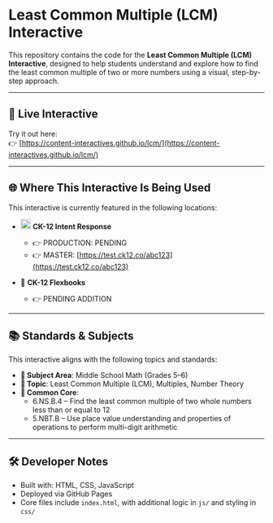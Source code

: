 # Least Common Multiple (LCM) Interactive

This repository contains the code for the **Least Common Multiple (LCM) Interactive**, designed to help students understand and explore how to find the least common multiple of two or more numbers using a visual, step-by-step approach.

---

## 🔗 Live Interactive

Try it out here:  
👉 [https://content-interactives.github.io/lcm/](https://content-interactives.github.io/lcm/)

---

## 🌐 Where This Interactive Is Being Used

This interactive is currently featured in the following locations:

- <img width="20" height="20" alt="image" src="https://github.com/user-attachments/assets/5d12571f-8e12-4441-98ab-c0bc94069a96" /> **CK-12 Intent Response**  
  - 👉 PRODUCTION: PENDING  
  - 👉 MASTER: [https://test.ck12.co/abc123](https://test.ck12.co/abc123) <!-- Replace with actual link when available -->

- 📘 **CK-12 Flexbooks**  
  - 👉 PENDING ADDITION

---

## 📚 Standards & Subjects

This interactive aligns with the following topics and standards:

- **📂 Subject Area**: Middle School Math (Grades 5–6)
- **🧮 Topic**: Least Common Multiple (LCM), Multiples, Number Theory
- **📏 Common Core**:  
  - 6.NS.B.4 – Find the least common multiple of two whole numbers less than or equal to 12  
  - 5.NBT.B – Use place value understanding and properties of operations to perform multi-digit arithmetic

---

## 🛠️ Developer Notes

- Built with: HTML, CSS, JavaScript
- Deployed via GitHub Pages
- Core files include `index.html`, with additional logic in `js/` and styling in `css/`
